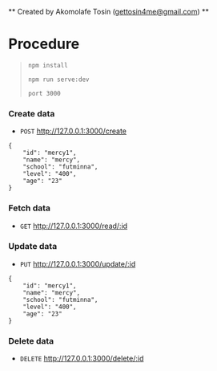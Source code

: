 ** Created by Akomolafe Tosin (gettosin4me@gmail.com) **

# Procedure
>
>`npm install`
>
>`npm run serve:dev`
>
>`port 3000`

### Create data
* `POST` http://127.0.0.1:3000/create
```
{
	"id": "mercy1",
	"name": "mercy",
	"school": "futminna",
	"level": "400",
	"age": "23"
}
```

### Fetch data
* `GET` http://127.0.0.1:3000/read/:id 

### Update data
* `PUT` http://127.0.0.1:3000/update/:id 
```
{
	"id": "mercy1",
	"name": "mercy",
	"school": "futminna",
	"level": "400",
	"age": "23"
}
```
### Delete data
* `DELETE` http://127.0.0.1:3000/delete/:id 